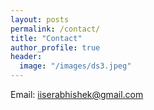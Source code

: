 ```yaml
---
layout: posts
permalink: /contact/
title: "Contact"
author_profile: true
header:
  image: "/images/ds3.jpeg"
---
```


Email: iiserabhishek@gmail.com
